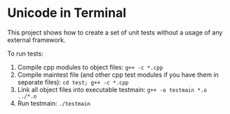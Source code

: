 Unicode in Terminal
===================================

This project shows how to create a set of unit tests without a usage of any external framework.


To run tests:

1. Compile cpp modules to object files:
   `g++ -c *.cpp`
2. Compile  maintest file (and other cpp test modules if you have them in separate files):
   `cd test; g++ -c *.cpp`
3. Link all object files into executable testmain:
   `g++ -o testmain *.o ../*.o`
4. Run testmain:
   `./testmain`

